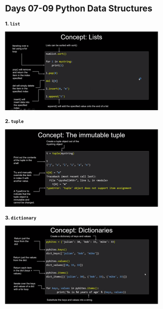 # Days 07-09 Python Data Structures

### 1. `list`

![alt text](pics/pic01.png)

### 2. `tuple`


![alt text](pics/pic02.png)


### 3. `dictionary`

![alt text](pics/pic03.png)
